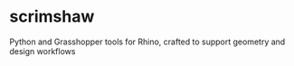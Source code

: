 # scrimshaw
Python and Grasshopper tools for Rhino, crafted to support geometry and design workflows
